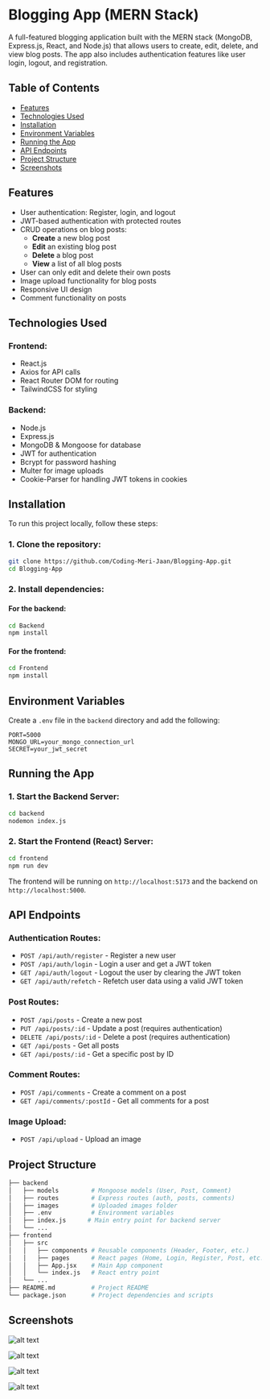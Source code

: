 # Blogging App (MERN Stack)

A full-featured blogging application built with the MERN stack (MongoDB, Express.js, React, and Node.js) that allows users to create, edit, delete, and view blog posts. The app also includes authentication features like user login, logout, and registration.

## Table of Contents

- [Features](#features)
- [Technologies Used](#technologies-used)
- [Installation](#installation)
- [Environment Variables](#environment-variables)
- [Running the App](#running-the-app)
- [API Endpoints](#api-endpoints)
- [Project Structure](#project-structure)
- [Screenshots](#screenshots)

## Features

- User authentication: Register, login, and logout
- JWT-based authentication with protected routes
- CRUD operations on blog posts:
  - **Create** a new blog post
  - **Edit** an existing blog post
  - **Delete** a blog post
  - **View** a list of all blog posts
- User can only edit and delete their own posts
- Image upload functionality for blog posts
- Responsive UI design
- Comment functionality on posts

## Technologies Used

### Frontend:

- React.js
- Axios for API calls
- React Router DOM for routing
- TailwindCSS for styling

### Backend:

- Node.js
- Express.js
- MongoDB & Mongoose for database
- JWT for authentication
- Bcrypt for password hashing
- Multer for image uploads
- Cookie-Parser for handling JWT tokens in cookies

## Installation

To run this project locally, follow these steps:

### 1. Clone the repository:

```bash
git clone https://github.com/Coding-Meri-Jaan/Blogging-App.git
cd Blogging-App
```

### 2. Install dependencies:

#### For the backend:

```bash
cd Backend
npm install
```

#### For the frontend:

```bash
cd Frontend
npm install
```

## Environment Variables

Create a `.env` file in the `backend` directory and add the following:

```
PORT=5000
MONGO_URL=your_mongo_connection_url
SECRET=your_jwt_secret
```

## Running the App

### 1. Start the Backend Server:

```bash
cd backend
nodemon index.js
```

### 2. Start the Frontend (React) Server:

```bash
cd frontend
npm run dev
```

The frontend will be running on `http://localhost:5173` and the backend on `http://localhost:5000`.

## API Endpoints

### Authentication Routes:

- `POST /api/auth/register` - Register a new user
- `POST /api/auth/login` - Login a user and get a JWT token
- `GET /api/auth/logout` - Logout the user by clearing the JWT token
- `GET /api/auth/refetch` - Refetch user data using a valid JWT token

### Post Routes:

- `POST /api/posts` - Create a new post
- `PUT /api/posts/:id` - Update a post (requires authentication)
- `DELETE /api/posts/:id` - Delete a post (requires authentication)
- `GET /api/posts` - Get all posts
- `GET /api/posts/:id` - Get a specific post by ID

### Comment Routes:

- `POST /api/comments` - Create a comment on a post
- `GET /api/comments/:postId` - Get all comments for a post

### Image Upload:

- `POST /api/upload` - Upload an image

## Project Structure

```bash
├── backend
│   ├── models         # Mongoose models (User, Post, Comment)
│   ├── routes         # Express routes (auth, posts, comments)
│   ├── images         # Uploaded images folder
│   ├── .env           # Environment variables
│   ├── index.js      # Main entry point for backend server
│   └── ...
├── frontend
│   ├── src
│   │   ├── components # Reusable components (Header, Footer, etc.)
│   │   ├── pages      # React pages (Home, Login, Register, Post, etc.)
│   │   ├── App.jsx    # Main App component
│   │   └── index.js   # React entry point
│   └── ...
├── README.md          # Project README
└── package.json       # Project dependencies and scripts
```

## Screenshots

![alt text](image.png)

![alt text](image-1.png)

![alt text](image-2.png)

![alt text](image-3.png)
